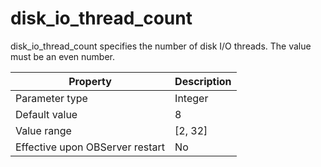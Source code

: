 disk_io_thread_count 
=========================================

disk_io_thread_count specifies the number of disk I/O threads. The value must be an even number. 


|          **Property**           | **Description** |
|---------------------------------|-----------------|
| Parameter type                  | Integer         |
| Default value                   | 8               |
| Value range                     | \[2, 32\]       |
| Effective upon OBServer restart | No              |


